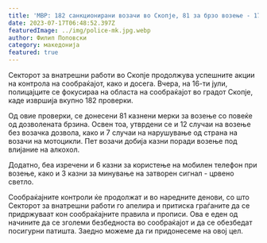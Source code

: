 ```yaml
---
title: 'МВР: 182 санкционирани возачи во Скопје, 81 за брзо возење - 17 ЈУЛИ 2023'
date: 2023-07-17T06:48:52.397Z
featuredImage: ../img/police-mk.jpg.webp
author: Филип Поповски
category: македонија
featured: true
---
```

Секторот за внатрешни работи во Скопје продолжува успешните акции на контрола на сообраќајот, како и досега. Вчера, на 16-ти јули, полицајците се фокусираа на областа на сообраќајот во градот Скопје, каде извршија вкупно 182 проверки.

Од овие проверки, се донесени 81 казнени мерки за возење со повеќе од дозволената брзина. Освен тоа, утврдени се и 12 случаи на возење без возачка дозвола, како и 7 случаи на нарушување од страна на возачи на мотоцикли. Пет возачи добија казни поради возење под влијание на алкохол.

Додатно, беа изречени и 6 казни за користење на мобилен телефон при возење, како и 3 казни за минување на затворен сигнал - црвено светло.

Сообраќајните контроли ќе продолжат и во наредните денови, со што Секторот за внатрешни работи го апелира и притиска граѓаните да се придржуваат кон сообраќајните правила и прописи. Ова е еден од начините да се зголеми безбедноста во сообраќајот и да се обезбедат посигурни патишта. Заедно можеме да ги придонесеме на овој цел.
